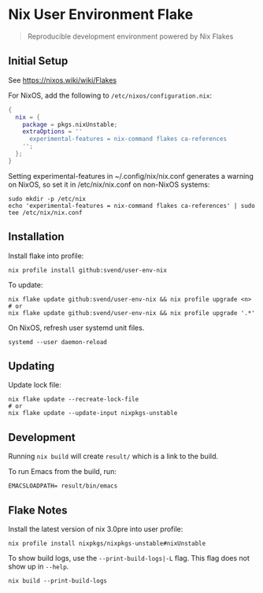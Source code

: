 # Nix User Environment Flake

> Reproducible development environment powered by Nix Flakes

## Initial Setup

See  https://nixos.wiki/wiki/Flakes

For NixOS, add the following to `/etc/nixos/configuration.nix`:

``` nix
{
  nix = {
    package = pkgs.nixUnstable;
    extraOptions = ''
      experimental-features = nix-command flakes ca-references
    '';
  };
}
```

Setting experimental-features in ~/.config/nix/nix.conf generates a warning on
NixOS, so set it in /etc/nix/nix.conf on non-NixOS systems:

``` shell
sudo mkdir -p /etc/nix
echo 'experimental-features = nix-command flakes ca-references' | sudo tee /etc/nix/nix.conf
```

## Installation

Install flake into profile:

``` shell
nix profile install github:svend/user-env-nix
```

To update:

``` shell
nix flake update github:svend/user-env-nix && nix profile upgrade <n>
# or
nix flake update github:svend/user-env-nix && nix profile upgrade '.*'
```

On NixOS, refresh user systemd unit files.

``` shell
systemd --user daemon-reload
```

## Updating

Update lock file:

``` shell
nix flake update --recreate-lock-file
# or
nix flake update --update-input nixpkgs-unstable
```

## Development

Running `nix build` will create `result/` which is a link to the build.

To run Emacs from the build, run:

``` shell
EMACSLOADPATH= result/bin/emacs
```

## Flake Notes

Install the latest version of nix 3.0pre into user profile:

``` shell
nix profile install nixpkgs/nixpkgs-unstable#nixUnstable
```

To show build logs, use the `--print-build-logs|-L` flag. This flag does not
show up in `--help`.

``` shell
nix build --print-build-logs
```
